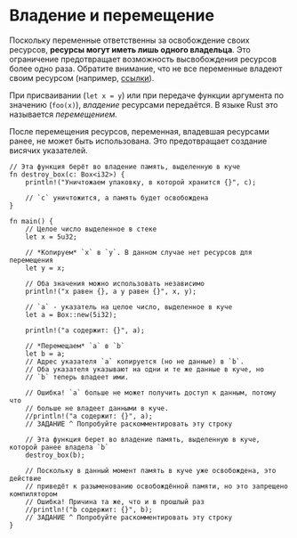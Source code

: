 # Владение и перемещение

Поскольку переменные ответственны за освобождение своих ресурсов,
**ресурсы могут иметь лишь одного владельца**.  Это ограничение предотвращает
возможность высвобождения ресурсов более одно раза. Обратите внимание,
что не все переменные владеют своим ресурсом (например, [ссылки][references]).

При присваивании (`let x = y`) или при передаче функции аргумента по значению (`foo(x)`),
*владение* ресурсами передаётся. В языке Rust это называется *перемещением.*

После перемещения ресурсов, переменная, владевшая ресурсами ранее, не может быть
использована. Это предотвращает создание висячих указателей.

```rust,editable
// Эта функция берёт во владение память, выделенную в куче
fn destroy_box(c: Box<i32>) {
    println!("Уничтожаем упаковку, в которой хранится {}", c);

    // `c` уничтожится, а память будет освобождена
}

fn main() {
    // Целое число выделенное в стеке
    let x = 5u32;

    // *Копируем* `x` в `y`. В данном случае нет ресурсов для перемещения
    let y = x;

    // Оба значения можно использовать независимо
    println!("x равен {}, а y равен {}", x, y);

    // `a` - указатель на целое число, выделенное в куче
    let a = Box::new(5i32);

    println!("a содержит: {}", a);

    // *Перемещаем* `a` в `b`
    let b = a;
    // Адрес указателя `a` копируется (но не данные) в `b`.
    // Оба указателя указывают на одни и те же данные в куче, но
    // `b` теперь владеет ими.

    // Ошибка! `a` больше не может получить доступ к данным, потому что
    // больше не владеет данными в куче.
    //println!("a содержит: {}", a);
    // ЗАДАНИЕ ^ Попробуйте раскомментировать эту строку

    // Эта функция берет во владение память, выделенную в куче, которой ранее владела `b`
    destroy_box(b);

    // Поскольку в данный момент память в куче уже освобождена, это действие
    // приведёт к разыменованию освобождённой памяти, но это запрещено компилятором
    // Ошибка! Причина та же, что и в прошлый раз
    //println!("b содержит: {}", b);
    // ЗАДАНИЕ ^ Попробуйте раскомментировать эту строку
}
```

[references]: flow_control/match/destructuring/destructure_pointers.html

